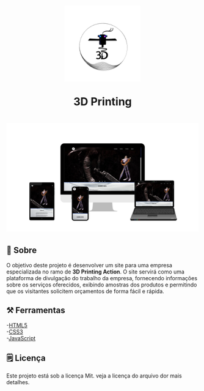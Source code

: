 <h1 align="center">
    <img width="200px" src="html/img/p.inicial/logo.png" alt="">
<p> 3D Printing </p>
</h1>
<h1 align="center">
    <img src="html/img/p.inicial/teladevariosaparelho.jpg" >
</h1>

## 📕 Sobre
O objetivo deste projeto é desenvolver um site para uma empresa especializada no ramo de **3D Printing Action**. O site servirá como uma plataforma de divulgação do trabalho da empresa, fornecendo informações sobre os serviços oferecidos, exibindo amostras dos produtos e permitindo que os visitantes solicitem orçamentos de forma fácil e rápida.

## ⚒️ Ferramentas
-[HTML5](https://html.spec.whatwg.org/)<br>
-[CSS3](https://www.w3c.br/)<br>
-[JavaScript](https://www.typescriptlang.org/)

## 🗒️ Licença
Este projeto está sob a licença Mit. veja a licença do arquivo dor mais detalhes.
